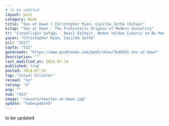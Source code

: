 ```yaml
---
# to be updated
layout: post
category: book
title: "Sex at Dawn | Christopher Ryan, Cacilda Jethá (Kitap)"
kitap: "Sex at Dawn - The Prehistoric Origins of Modern Sexuality"
tr: "Cinselliğin Şafağı - Nasıl Eşleşir, Neden Yoldan Çıkarız ve Bu Modern İlişkilerde Ne Anlama Gelir?"
yazar: "Christopher Ryan, Cacilda Jethá"
yil: "2017"
sayfa: "512"
goodreads: "https://www.goodreads.com/book/show/7640261-sex-at-dawn"
description: ""
last_modified_at: 2024-07-14
published: true
posted: 2024-07-14
tag: "sosyal bilimler"
reread: "no"
rating: "3"
eng: ""
num: "423"
image: "/assets/new/sex-at-dawn.jpg"
update: "tobeupdated"
---
```


to be updated

